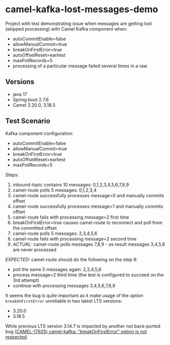 # camel-kafka-lost-messages-demo

Project with test demonstrating issue when messages are getting lost (skipped processing) with Camel Kafka component when:
- autoCommitEnable=false
- allowManualCommit=true
- breakOnFirstError=true
- autoOffsetReset=earliest
- maxPollRecords=5
- processing of a particular message failed several times in a raw 

## Versions
* java 17
* Spring boot 2.7.6
* Camel 3.20.0, 3.18.5

## Test Scenario

Kafka component configuration:
- autoCommitEnable=false
- allowManualCommit=true
- breakOnFirstError=true
- autoOffsetReset=earliest
- maxPollRecords=5

Steps:
1. inbound-topic contains 10 messages: 0,1,2,3,4,5,6,7,8,9
2. camel-route polls 5 messages: 0,1,2,3,4
3. camel-route successfully processes message=0 and manually commits offset
4. camel-route successfully processes message=1 and manually commits offset
5. camel-route fails with processing message=2 first time
6. breakOnFirstError=true causes camel-route to reconnect and poll from the committed offset
7. camel-route polls 5 messages: 2,3,4,5,6
8. camel-route fails with processing message=2 second time 
9. *ACTUAL:* camel-route polls messages 7,8,9 - as result messages 3,4,5,6 are never processed

*EXPECTED:* camel-route should do the following on the step 9:
- poll the same 5 messages again: 2,3,4,5,6
- process message=2 third time (the test is configured to succeed on the 3rd attempt)
- continue with processing messages 3,4,5,6,7,8,9

It seems the bug is quite important as it make usage of the option `breakOnFirstError` unreliable in two latest LTS versions:
- 3.20.0
- 3.18.5

While previous LTS version 3.14.7 is impacted by another not back-ported bug [(CAMEL-17925) camel-kafka: "breakOnFirstError" option is not respected](https://issues.apache.org/jira/browse/CAMEL-17925).  
